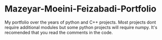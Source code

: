 # Mazeyar-Moeini-Feizabadi-Portfolio
My portfolio over the years of python and C++ projects.
Most projects dont require additional modules but some python projects will require numpy.
It's recomended that you read the comments in the code.
